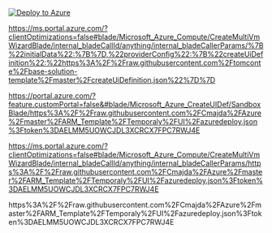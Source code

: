 

<a
                        href="https://portal.azure.com/#create/Microsoft.Template/uri/https%3A%2F%2Fraw.githubusercontent.com%2FCmajda%2FAzure%2Fmaster%2FARM_Template%2FTemporaly%2FUI%2Fazuredeploy.json%3Ftoken%3DAELMM5UOWCJDL3XCRCX7FPC7RWJ4E"><img
                            src="https://aka.ms/deploytoazurebutton" alt="Deploy to Azure"></a>


https://ms.portal.azure.com/?clientOptimizations=false#blade/Microsoft_Azure_Compute/CreateMultiVmWizardBlade/internal_bladeCallId/anything/internal_bladeCallerParams/%7B%22initialData%22:%7B%7D,%22providerConfig%22:%7B%22createUiDefinition%22:%22https%3A%2F%2Fraw.githubusercontent.com%2Ftomconte%2Fbase-solution-template%2Fmaster%2FcreateUiDefinition.json%22%7D%7D

https://portal.azure.com/?feature.customPortal=false&#blade/Microsoft_Azure_CreateUIDef/SandboxBlade/https%3A%2F%2Fraw.githubusercontent.com%2FCmajda%2FAzure%2Fmaster%2FARM_Template%2FTemporaly%2FUI%2Fazuredeploy.json%3Ftoken%3DAELMM5UOWCJDL3XCRCX7FPC7RWJ4E


https://ms.portal.azure.com/?clientOptimizations=false#blade/Microsoft_Azure_Compute/CreateMultiVmWizardBlade/internal_bladeCallId/anything/internal_bladeCallerParams/https%3A%2F%2Fraw.githubusercontent.com%2FCmajda%2FAzure%2Fmaster%2FARM_Template%2FTemporaly%2FUI%2Fazuredeploy.json%3Ftoken%3DAELMM5UOWCJDL3XCRCX7FPC7RWJ4E



https%3A%2F%2Fraw.githubusercontent.com%2FCmajda%2FAzure%2Fmaster%2FARM_Template%2FTemporaly%2FUI%2Fazuredeploy.json%3Ftoken%3DAELMM5UOWCJDL3XCRCX7FPC7RWJ4E